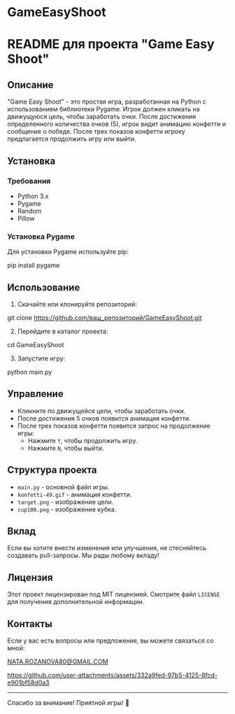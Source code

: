 # GameEasyShoot
# README для проекта "Game Easy Shoot"

## Описание
"Game Easy Shoot" - это простая игра, разработанная на Python с использованием библиотеки Pygame. Игрок должен кликать на движущуюся цель, чтобы заработать очки. После достижения определенного количества очков (5), игрок видит анимацию конфетти и сообщение о победе. После трех показов конфетти игроку предлагается продолжить игру или выйти.

## Установка

### Требования
- Python 3.x
- Pygame
- Random
- Pillow

### Установка Pygame
Для установки Pygame используйте pip:

pip install pygame


## Использование
1. Скачайте или клонируйте репозиторий:

git clone https://github.com/ваш_репозиторий/GameEasyShoot.git

2. Перейдите в каталог проекта:

cd GameEasyShoot

3. Запустите игру:

python main.py


## Управление
- Кликните по движущейся цели, чтобы заработать очки.
- После достижения 5 очков появится анимация конфетти.
- После трех показов конфетти появится запрос на продолжение игры:
  - Нажмите `Y`, чтобы продолжить игру.
  - Нажмите `N`, чтобы выйти.

## Структура проекта
- `main.py` - основной файл игры.
- `konfetti-49.gif` - анимация конфетти.
- `target.png` - изображение цели.
- `cup100.png` - изображение кубка.

## Вклад
Если вы хотите внести изменения или улучшения, не стесняйтесь создавать pull-запросы. Мы рады любому вкладу!

## Лицензия
Этот проект лицензирован под MIT лицензией. Смотрите файл `LICENSE` для получения дополнительной информации.

## Контакты
Если у вас есть вопросы или предложения, вы можете связаться со мной:

NATA.ROZANOVA80@GMAIL.COM

https://github.com/user-attachments/assets/332a9fed-97b5-4125-8fcd-e901bf58d0a3


---

Спасибо за внимание! Приятной игры! 🎉
